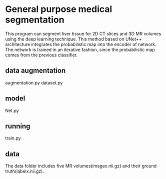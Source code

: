# General purpose medical segmentation
This program can segment liver tissue for 2D CT slices and 3D MR volumes using the deep learning technique.
This method based on UNet++ architecture integrates the probabilistic map into the encoder of network.
The network is trained in an iterative fashion, since the probabilistic map comes from the previous classifier.


## data augmentation
augmentation.py
dataset.py

## model
Net.py

## running
train.py

## data
The data folder includes five MR volumes(imagex.nii.gz) and their ground truth(labelx.nii.gz).

 



